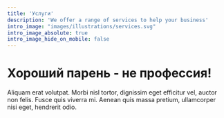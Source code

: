 ```yaml
---
title: 'Услуги'
description: 'We offer a range of services to help your business'
intro_image: "images/illustrations/services.svg"
intro_image_absolute: true
intro_image_hide_on_mobile: false
---
```


# Хороший парень - не профессия!

Aliquam erat volutpat. Morbi nisl tortor, dignissim eget efficitur vel, auctor non felis. Fusce quis viverra mi. Aenean quis massa pretium, ullamcorper nisi eget, hendrerit odio.